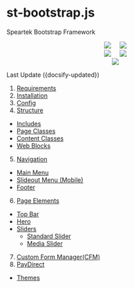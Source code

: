 <p style="text-align: center;">

# st-bootstrap.js
Speartek Bootstrap Framework
</p>

<p align="center">
    <img style="margin:0 0.5rem;" src="https://img.shields.io/badge/build-passing-green?style=flat-square" data-no-zoom>
    <img style="margin:0 0.5rem;" src="https://img.shields.io/github/issues-raw/rshelnutt/st-bootstrap.js?style=flat-square" data-no-zoom>
    <br>
    <img style="margin:0 0.5rem;" src="https://img.shields.io/github/v/release/rshelnutt/st-bootstrap?style=flat-square" data-no-zoom>
    <img style="margin:0 0.5rem;" src="https://img.shields.io/github/release-date/rshelnutt/st-bootstrap?color=e22171&amp;style=flat-square" data-no-zoom>
    <br>
    <img style="margin:0 0.5rem;" src="https://img.shields.io/badge/required-speartek%20723+-orange?style=flat-square" data-no-zoom>
</p>

Last Update ({docsify-updated})

1. [Requirements](#requirements)
2. [Installation](#installation)
3. [Config](#config)
4. [Structure](#structure)
  - [Includes](#includes)
  - [Page Classes](#page-classes)
  - [Content Classes](#content-classes)
  - [Web Blocks](#web-blocks)
5. [Navigation](#navigation)
  - [Main Menu](#main-menu)
  - [Slideout Menu (Mobile)](#slideout-menu-mobile)
  - [Footer](#footer)
6. [Page Elements](#page-elements)
  - [Top Bar](#top-bar)
  - [Hero](#hero)
  - [Sliders](#sliders)
    - [Standard Slider](#standard-slider)
    - [Media Slider](#media-slider)
7. [Custom Form Manager(CFM)](#custom-form-manager-cfm)
8. [PayDirect](#paydirect)
  - [Themes](#themes)
